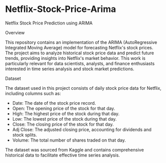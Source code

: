 # Netflix-Stock-Price-Arima

Netflix Stock Price Prediction using ARIMA

Overview

This repository contains an implementation of the ARIMA (AutoRegressive Integrated Moving Average) model for forecasting Netflix's stock prices. The project aims to analyze historical stock price data and predict future trends, providing insights into Netflix's market behavior. This work is particularly relevant for data scientists, analysts, and finance enthusiasts interested in time series analysis and stock market predictions.

Dataset

The dataset used in this project consists of daily stock price data for Netflix, including columns such as:

* Date: The date of the stock price record.
* Open: The opening price of the stock for that day.
* High: The highest price of the stock during that day.
* Low: The lowest price of the stock during that day.
* Close: The closing price of the stock for that day.
* Adj Close: The adjusted closing price, accounting for dividends and stock splits.
* Volume: The total number of shares traded on that day.

The dataset was sourced from Kaggle and contains comprehensive historical data to facilitate effective time series analysis.
